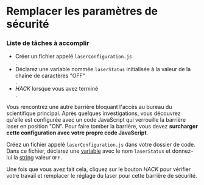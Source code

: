 # Remplacer les paramètres de sécurité

<div class="aside">
<h3>Liste de tâches à accomplir</h3>
<ul>
  <li>Créer un fichier appelé <code>laserConfiguration.js</code></li>.
  <li>Déclarez une variable nommée <code>laserStatus</code> initialisée à la valeur de la chaîne de caractères "OFF"</li>.
  <li><em>HACK</em> lorsque vous avez terminé</li>.
</ul>
</div>

Vous rencontrez une autre barrière bloquant l'accès au bureau du scientifique principal. Après quelques investigations, vous découvrez qu'elle est configurée avec un code JavaScript qui verrouille la barrière laser en position "ON". Pour faire tomber la barrière, vous devez **surcharger cette configuration avec votre propre code JavaScript**.

Créez un fichier appelé `laserConfiguration.js` dans votre dossier de code. Dans ce fichier, déclarez une [variable](https://fr.wikipedia.org/wiki/Variable_(informatique)) avec le nom `laserStatus` et donnez-lui la [string](https://developer.mozilla.org/fr/docs/Web/JavaScript/Reference/Global_Objects/String) valeur `OFF`.

Une fois que vous avez fait cela, cliquez sur le bouton *HACK* pour vérifier votre travail et remplacer le réglage du laser pour cette barrière de sécurité.
